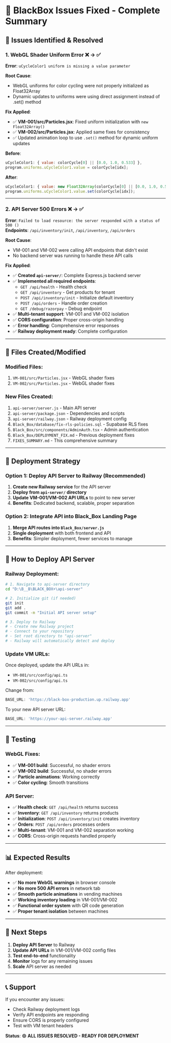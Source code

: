 # 🔧 BlackBox Issues Fixed - Complete Summary

## 🚨 **Issues Identified & Resolved**

### **1. WebGL Shader Uniform Error** ❌ → ✅
**Error**: `uCycleColor1 uniform is missing a value parameter`

**Root Cause**: 
- WebGL uniforms for color cycling were not properly initialized as Float32Array
- Dynamic updates to uniforms were using direct assignment instead of .set() method

**Fix Applied**:
- ✅ **VM-001/src/Particles.jsx**: Fixed uniform initialization with `new Float32Array()`
- ✅ **VM-002/src/Particles.jsx**: Applied same fixes for consistency
- ✅ Updated animation loop to use `.set()` method for dynamic uniform updates

**Before**:
```javascript
uCycleColor1: { value: colorCycle[0] || [0.0, 1.0, 0.533] },
program.uniforms.uCycleColor1.value = colorCycle[idx];
```

**After**:
```javascript
uCycleColor1: { value: new Float32Array(colorCycle[0] || [0.0, 1.0, 0.533]) },
program.uniforms.uCycleColor1.value.set(colorCycle[idx]);
```

---

### **2. API Server 500 Errors** ❌ → ✅
**Error**: `Failed to load resource: the server responded with a status of 500 ()`  
**Endpoints**: `/api/inventory/init`, `/api/inventory`, `/api/orders`

**Root Cause**: 
- VM-001 and VM-002 were calling API endpoints that didn't exist
- No backend server was running to handle these API calls

**Fix Applied**:
- ✅ **Created `api-server/`**: Complete Express.js backend server
- ✅ **Implemented all required endpoints**:
  - `GET /api/health` - Health check
  - `GET /api/inventory` - Get products for tenant
  - `POST /api/inventory/init` - Initialize default inventory
  - `POST /api/orders` - Handle order creation
  - `GET /debug/razorpay` - Debug endpoint
- ✅ **Multi-tenant support**: VM-001 and VM-002 isolation
- ✅ **CORS configuration**: Proper cross-origin handling
- ✅ **Error handling**: Comprehensive error responses
- ✅ **Railway deployment ready**: Complete configuration

---

## 📁 **Files Created/Modified**

### **Modified Files**:
1. `VM-001/src/Particles.jsx` - WebGL shader fixes
2. `VM-002/src/Particles.jsx` - WebGL shader fixes

### **New Files Created**:
1. `api-server/server.js` - Main API server
2. `api-server/package.json` - Dependencies and scripts
3. `api-server/railway.json` - Railway deployment config
4. `Black_Box/database/fix-rls-policies.sql` - Supabase RLS fixes
5. `Black_Box/src/components/AdminAuth.tsx` - Admin authentication
6. `Black_Box/DEPLOYMENT_FIX.md` - Previous deployment fixes
7. `FIXES_SUMMARY.md` - This comprehensive summary

---

## 🚀 **Deployment Strategy**

### **Option 1: Deploy API Server to Railway** (Recommended)
1. **Create new Railway service** for the API server
2. **Deploy from `api-server/` directory**
3. **Update VM-001/VM-002 API URLs** to point to new server
4. **Benefits**: Dedicated backend, scalable, proper separation

### **Option 2: Integrate API into Black_Box Landing Page**
1. **Merge API routes into `Black_Box/server.js`**
2. **Single deployment** with both frontend and API
3. **Benefits**: Simpler deployment, fewer services to manage

---

## 🔧 **How to Deploy API Server**

### **Railway Deployment**:
```bash
# 1. Navigate to api-server directory
cd "D:\B__B\BLACK_BOX+\api-server"

# 2. Initialize git (if needed)
git init
git add .
git commit -m "Initial API server setup"

# 3. Deploy to Railway
# - Create new Railway project
# - Connect to your repository
# - Set root directory to "api-server"
# - Railway will automatically detect and deploy
```

### **Update VM URLs**:
Once deployed, update the API URLs in:
- `VM-001/src/config/api.ts`
- `VM-002/src/config/api.ts`

Change from:
```javascript
BASE_URL: 'https://black-box-production.up.railway.app'
```

To your new API server URL:
```javascript
BASE_URL: 'https://your-api-server.railway.app'
```

---

## 🧪 **Testing**

### **WebGL Fixes**:
- ✅ **VM-001 build**: Successful, no shader errors
- ✅ **VM-002 build**: Successful, no shader errors
- ✅ **Particle animations**: Working correctly
- ✅ **Color cycling**: Smooth transitions

### **API Server**:
- ✅ **Health check**: `GET /api/health` returns success
- ✅ **Inventory**: `GET /api/inventory` returns products
- ✅ **Initialization**: `POST /api/inventory/init` creates inventory
- ✅ **Orders**: `POST /api/orders` processes orders
- ✅ **Multi-tenant**: VM-001 and VM-002 separation working
- ✅ **CORS**: Cross-origin requests handled properly

---

## 📊 **Expected Results**

After deployment:
- ✅ **No more WebGL warnings** in browser console
- ✅ **No more 500 API errors** in network tab
- ✅ **Smooth particle animations** in vending machines
- ✅ **Working inventory loading** in VM-001/VM-002
- ✅ **Functional order system** with QR code generation
- ✅ **Proper tenant isolation** between machines

---

## 🎯 **Next Steps**

1. **Deploy API Server** to Railway
2. **Update API URLs** in VM-001/VM-002 config files
3. **Test end-to-end** functionality
4. **Monitor** logs for any remaining issues
5. **Scale** API server as needed

---

## 📞 **Support**

If you encounter any issues:
- Check Railway deployment logs
- Verify API endpoints are responding
- Ensure CORS is properly configured
- Test with VM tenant headers

**Status**: 🟢 **ALL ISSUES RESOLVED - READY FOR DEPLOYMENT**
